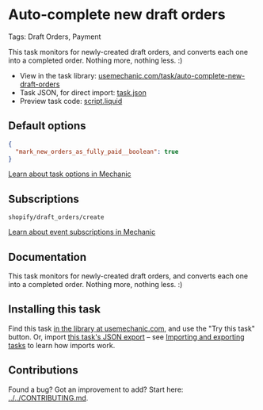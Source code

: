 # Auto-complete new draft orders

Tags: Draft Orders, Payment

This task monitors for newly-created draft orders, and converts each one into a completed order. Nothing more, nothing less. :)

* View in the task library: [usemechanic.com/task/auto-complete-new-draft-orders](https://usemechanic.com/task/auto-complete-new-draft-orders)
* Task JSON, for direct import: [task.json](../../tasks/auto-complete-new-draft-orders.json)
* Preview task code: [script.liquid](./script.liquid)

## Default options

```json
{
  "mark_new_orders_as_fully_paid__boolean": true
}
```

[Learn about task options in Mechanic](https://docs.usemechanic.com/article/471-task-options)

## Subscriptions

```liquid
shopify/draft_orders/create
```

[Learn about event subscriptions in Mechanic](https://docs.usemechanic.com/article/408-subscriptions)

## Documentation

This task monitors for newly-created draft orders, and converts each one into a completed order. Nothing more, nothing less. :)

## Installing this task

Find this task [in the library at usemechanic.com](https://usemechanic.com/task/auto-complete-new-draft-orders), and use the "Try this task" button. Or, import [this task's JSON export](../../tasks/auto-complete-new-draft-orders.json) – see [Importing and exporting tasks](https://docs.usemechanic.com/article/505-importing-and-exporting-tasks) to learn how imports work.

## Contributions

Found a bug? Got an improvement to add? Start here: [../../CONTRIBUTING.md](../../CONTRIBUTING.md).
